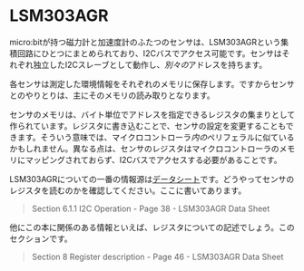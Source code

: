 # LSM303AGR

<!-- Both of the motion sensors on the micro:bit, the magnetometer and the accelerometer, are packaged in a single
component: the LSM303AGR integrated circuit. These two sensors can be accessed via an I2C bus. Each
sensor behaves like an I2C slave and has a *different* address. -->

micro:bitが持つ磁力計と加速度計のふたつのセンサは、LSM303AGRという集積回路にひとつにまとめられており、I2Cバスでアクセス可能です。センサはそれぞれ独立したI2Cスレーブとして動作し、*別々の*アドレスを持ちます。

<!-- Each sensor has its own memory where it stores the results of sensing its environment. Our
interaction with these sensors will mainly involve reading their memory. -->

各センサは測定した環境情報をそれぞれのメモリに保存します。ですからセンサとのやりとりは、主にそのメモリの読み取りとなります。

<!-- The memory of these sensors is modeled as byte addressable registers. These sensors can be
configured too; that's done by writing to their registers. So, in a sense, these sensors are very
similar to the peripherals *inside* the microcontroller. The difference is that their registers are
not mapped into the microcontrollers' memory. Instead, their registers have to be accessed via the
I2C bus. -->

センサのメモリは、バイト単位でアドレスを指定できるレジスタの集まりとして作られています。レジスタに書き込むことで、センサの設定を変更することもできます。そういう意味では、マイクロコントローラ*内の*ペリフェラルに似ているかもしれません。異なる点は、センサのレジスタはマイクロコントローラのメモリにマッピングされておらず、I2Cバスでアクセスする必要があることです。

<!-- The main source of information about the LSM303AGR is its [Data Sheet]. Read through it to see how
one can read the sensors' registers. That part is in: -->

[Data Sheet]: https://www.st.com/resource/en/datasheet/lsm303agr.pdf

LSM303AGRについての一番の情報源は[データシート]です。どうやってセンサのレジスタを読むのかを確認してください。ここに書いてあります。

[データシート]: https://www.st.com/resource/en/datasheet/lsm303agr.pdf

> Section 6.1.1 I2C Operation - Page 38 - LSM303AGR Data Sheet

<!-- The other part of the documentation relevant to this book is the description of the registers. That
part is in: -->

他にこの本に関係のある情報といえば、レジスタについての記述でしょう。このセクションです。

> Section 8 Register description - Page 46 - LSM303AGR Data Sheet
